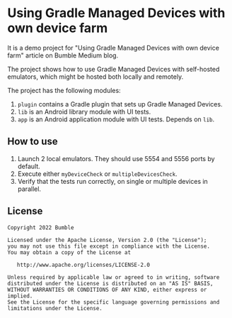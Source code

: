 # Using Gradle Managed Devices with own device farm

It is a demo project for "Using Gradle Managed Devices with own device farm" article on Bumble
Medium blog.

The project shows how to use Gradle Managed Devices with self-hosted emulators,
which might be hosted both locally and remotely.

The project has the following modules:

1. `plugin` contains a Gradle plugin that sets up Gradle Managed Devices.
2. `lib` is an Android library module with UI tests.
3. `app` is an Android application module with UI tests. Depends on `lib`.

## How to use

1. Launch 2 local emulators. They should use 5554 and 5556 ports by default.
2. Execute either `myDeviceCheck` or `multipleDevicesCheck`.
3. Verify that the tests run correctly, on single or multiple devices in parallel.

## License

```
Copyright 2022 Bumble

Licensed under the Apache License, Version 2.0 (the "License");
you may not use this file except in compliance with the License.
You may obtain a copy of the License at

   http://www.apache.org/licenses/LICENSE-2.0

Unless required by applicable law or agreed to in writing, software
distributed under the License is distributed on an "AS IS" BASIS,
WITHOUT WARRANTIES OR CONDITIONS OF ANY KIND, either express or implied.
See the License for the specific language governing permissions and
limitations under the License.
```
